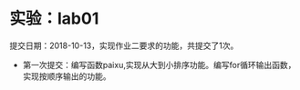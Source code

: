 # 实验：lab01

提交日期：2018-10-13，实现作业二要求的功能，共提交了1次。
+ 第一次提交：编写函数paixu,实现从大到小排序功能。编写for循环输出函数，实现按顺序输出的功能。
